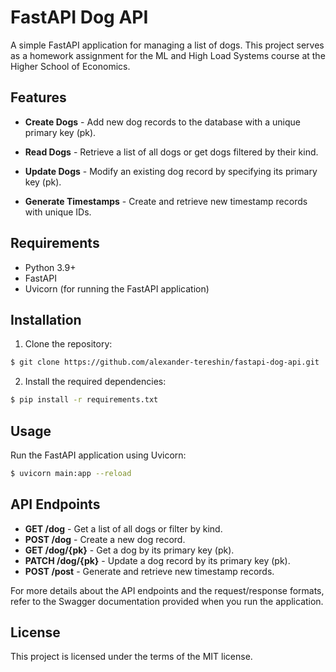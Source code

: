 # FastAPI Dog API
A simple FastAPI application for managing a list of dogs. This project serves as a homework assignment for the ML and High Load Systems course at the Higher School of Economics.


Features
---
* **Create Dogs** - Add new dog records to the database with a unique primary key (pk).

* **Read Dogs** - Retrieve a list of all dogs or get dogs filtered by their kind.

* **Update Dogs** - Modify an existing dog record by specifying its primary key (pk).

* **Generate Timestamps** - Create and retrieve new timestamp records with unique IDs.

Requirements
---

* Python 3.9+
* FastAPI
* Uvicorn (for running the FastAPI application)
  
Installation
----
1. Clone the repository:

```bash
$ git clone https://github.com/alexander-tereshin/fastapi-dog-api.git
```
2. Install the required dependencies:

```bash
$ pip install -r requirements.txt
```

Usage
---

Run the FastAPI application using Uvicorn:

```bash
$ uvicorn main:app --reload
```

API Endpoints
---

* **GET /dog** - Get a list of all dogs or filter by kind.
* **POST /dog** - Create a new dog record.
* **GET /dog/{pk}** - Get a dog by its primary key (pk).
* **PATCH /dog/{pk}** - Update a dog record by its primary key (pk).
* **POST /post** - Generate and retrieve new timestamp records.
  
For more details about the API endpoints and the request/response formats, refer to the Swagger documentation provided when you run the application.

License
---
This project is licensed under the terms of the MIT license.
